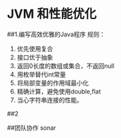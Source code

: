 # JVM 和性能优化
##1.编写高效优雅的Java程序
规则：

1. 优先使用复合
2. 接口优于抽象
3. 返回0长度的数组或集合，不返回null
4. 用枚举替代int常量
5. 将局部变量的作用域最小化
6. 精确计算，避免使用double,flat
7. 当心字符串连接的性能。

##2

##团队协作
sonar